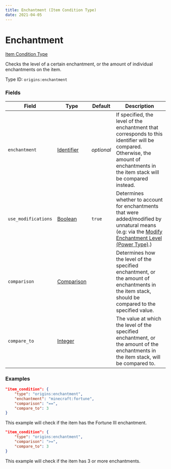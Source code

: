 ```yaml
---
title: Enchantment (Item Condition Type)
date: 2021-04-05
---
```


# Enchantment

[Item Condition Type](../item_condition_types.md)

Checks the level of a certain enchantment, or the amount of individual enchantments on the item.

Type ID: `origins:enchantment`


### Fields

Field  | Type | Default | Description
-------|------|---------|-------------
`enchantment` | [Identifier](../data_types/identifier.md) | _optional_ | If specified, the level of the enchantment that corresponds to this identifier will be compared. Otherwise, the amount of enchantments in the item stack will be compared instead.
`use_modifications` | [Boolean](../data_types/boolean.md) | `true` | Determines whether to account for enchantments that were added/modified by unnatural means (e.g: via the [Modify Enchantment Level (Power Type)](../power_types/modify_enchantment_level.md).)
`comparison` | [Comparison](../data_types/comparison.md) | | Determines how the level of the specified enchantment, or the amount of enchantments in the item stack, should be compared to the specified value.
`compare_to` | [Integer](../data_types/integer.md) | | The value at which the level of the specified enchantment, or the amount of the enchantments in the item stack, will be compared to.


### Examples

```json
"item_condition": {
    "type": "origins:enchantment",
    "enchantment": "minecraft:fortune",
    "comparison": "==",
    "compare_to": 3
}
```

This example will check if the item has the Fortune III enchantment.

```json
"item_condition": {
    "type": "origins:enchantment",
    "comparison": ">=",
    "compare_to": 3
}
```

This example will check if the item has 3 or more enchantments.

